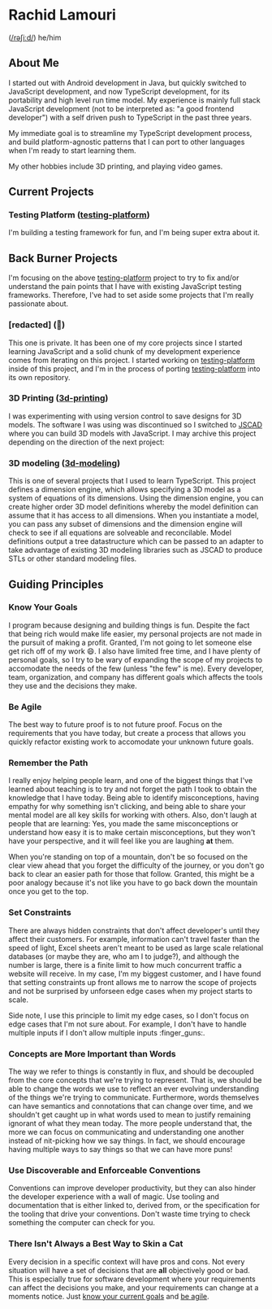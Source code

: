 # Rachid Lamouri

([/rəʃiːd/](https://ipa-reader.com/?text=r%C9%99%CA%83i%CB%90d&voice=Kendra)) he/him

## About Me

I started out with Android development in Java, but quickly switched to JavaScript development, and now TypeScript development, for its portability and high level run time model. My experience is mainly full stack JavaScript development (not to be interpreted as: "a good frontend developer") with a self driven push to TypeScript in the past three years.

My immediate goal is to streamline my TypeScript development process, and build platform-agnostic patterns that I can port to other languages
when I'm ready to start learning them.

My other hobbies include 3D printing, and playing video games.

## Current Projects

### Testing Platform ([testing-platform](https://github.com/rachidlamouri/testing-platform))

I'm building a testing framework for fun, and I'm being super extra about it.

## Back Burner Projects

I'm focusing on the above [testing-platform](#testing-platform-testing-platform) project to try to fix and/or understand the pain points that I have with existing JavaScript testing frameworks. Therefore, I've had to set aside some projects that I'm really passionate about.

### \[redacted\] (🦒)

This one is private. It has been one of my core projects since I started learning JavaScript and a solid chunk of my development experience comes from iterating on this project. I started working on [testing-platform](#testing-platform-testing-platform) inside of this project, and I'm in the process of porting [testing-platform](#testing-platform-testing-platform) into its own repository.

### 3D Printing ([3d-printing](https://github.com/rachidlamouri/3d-printing))

I was experimenting with using version control to save designs for 3D models. The software I was using was discontinued so I switched to [JSCAD](https://github.com/jscad/OpenJSCAD.org) where you can build 3D models with JavaScript. I may archive this project depending on the direction of the next project:

### 3D modeling ([3d-modeling](https://github.com/rachidlamouri/3d-modeling))

This is one of several projects that I used to learn TypeScript. This project defines a dimension engine, which allows specifying a 3D model as a system of equations of its dimensions. Using the dimension engine, you can create higher order 3D model definitions whereby the model definition can assume that it has access to all dimensions. When you instantiate a model, you can pass any subset of dimensions and the dimension engine will check to see if all equations are solveable and reconcilable. Model definitions output a tree datastructure which can be passed to an adapter to take advantage of existing 3D modeling libraries such as JSCAD to produce STLs or other standard modeling files.

## Guiding Principles

### Know Your Goals

I program because designing and building things is fun. Despite the fact that being rich would make life easier, my personal projects are not made in the pursuit of making a profit. Granted, I'm not going to let someone else get rich off of my work 😄. I also have limited free time, and I have plenty of personal goals, so I try to be wary of expanding the scope of my projects to accomodate the needs of the few (unless "the few" is me). Every developer, team, organization, and company has different goals which affects the tools they use and the decisions they make.

### Be Agile

The best way to future proof is to not future proof. Focus on the requirements that you have today, but create a process that allows you quickly refactor existing work to accomodate your unknown future goals.

### Remember the Path

I really enjoy helping people learn, and one of the biggest things that I've learned about teaching is to try and not forget the path I took to obtain the knowledge that I have today. Being able to identify misconceptions, having empathy for why something isn't clicking, and being able to share your mental model are all key skills for working with others. Also, don't laugh at people that are learning: Yes, you made the same misconceptions or understand how easy it is to make certain misconceptions, but they won't have your perspective, and it will feel like you are laughing **at** them.

When you're standing on top of a mountain, don't be so focused on the clear view ahead that you forget the difficulty of the journey, or you don't go back to clear an easier path for those that follow. Granted, this might be a poor analogy because it's not like you have to go back down the mountain once you get to the top.

### Set Constraints

There are always hidden constraints that don't affect developer's until they affect their customers. For example, information can't travel faster than the speed of light, Excel sheets aren't meant to be used as large scale relational databases (or maybe they are, who am I to judge?), and although the number is large, there is a finite limit to how much concurrent traffic a website will receive. In my case, I'm my biggest customer, and I have found that setting constraints up front allows me to narrow the scope of projects and not be surprised by unforseen edge cases when my project starts to scale.

Side note, I use this principle to limit my edge cases, so I don't focus on edge cases that I'm not sure about. For example, I don't have to handle multiple inputs if I don't allow multiple inputs :finger_guns:.

### Concepts are More Important than Words

The way we refer to things is constantly in flux, and should be decoupled from the core concepts that we're trying to represent. That is, we should be able to change the words we use to reflect an ever evolving understanding of the things we're trying to communicate. Furthermore, words themselves can have semantics and connotations that can change over time, and we shouldn't get caught up in what words used to mean to justify remaining ignorant of what they mean today. The more people understand that, the more we can focus on communicating and understanding one another instead of nit-picking how we say things. In fact, we should encourage having multiple ways to say things so that we can have more puns!

### Use Discoverable and Enforceable Conventions

Conventions can improve developer productivity, but they can also hinder the developer experience with a wall of magic. Use tooling and documentation that is either linked to, derived from, or the specification for the tooling that drive your conventions. Don't waste time trying to check something the computer can check for you.

### There Isn't Always a Best Way to Skin a Cat

Every decision in a specific context will have pros and cons. Not every situation will have a set of decisions that are **all** objectively good or bad. This is especially true for software development where your requirements can affect the decisions you make, and your requirements can change at a moments notice. Just [know your current goals](#know-your-goals) and [be agile](#be-agile).

